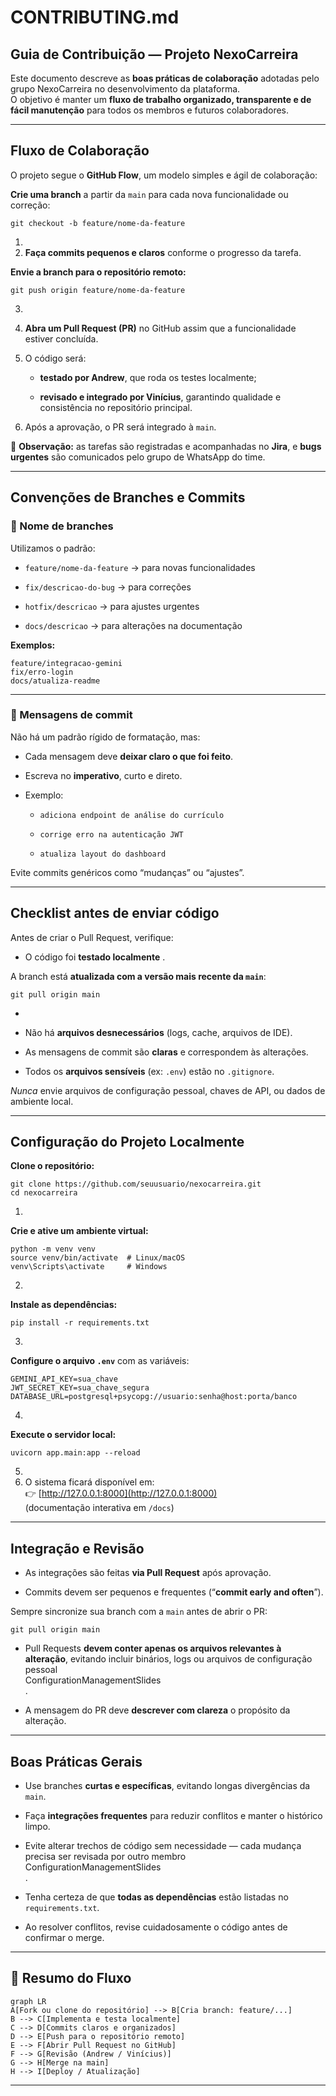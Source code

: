 #  **CONTRIBUTING.md**

## **Guia de Contribuição — Projeto NexoCarreira**

Este documento descreve as **boas práticas de colaboração** adotadas pelo grupo NexoCarreira no desenvolvimento da plataforma.  
 O objetivo é manter um **fluxo de trabalho organizado, transparente e de fácil manutenção** para todos os membros e futuros colaboradores.

---

##  **Fluxo de Colaboração**

O projeto segue o **GitHub Flow**, um modelo simples e ágil de colaboração:

**Crie uma branch** a partir da `main` para cada nova funcionalidade ou correção:

 `git checkout -b feature/nome-da-feature`

1.   
2. **Faça commits pequenos e claros** conforme o progresso da tarefa.

**Envie a branch para o repositório remoto:**

 `git push origin feature/nome-da-feature`

3.   
4. **Abra um Pull Request (PR)** no GitHub assim que a funcionalidade estiver concluída.

5. O código será:

   * **testado por Andrew**, que roda os testes localmente;

   * **revisado e integrado por Vinícius**, garantindo qualidade e consistência no repositório principal.

6. Após a aprovação, o PR será integrado à `main`.

🔹 **Observação:** as tarefas são registradas e acompanhadas no **Jira**, e **bugs urgentes** são comunicados pelo grupo de WhatsApp do time.

---

## **Convenções de Branches e Commits**

### **🔹 Nome de branches**

Utilizamos o padrão:

* `feature/nome-da-feature` → para novas funcionalidades

* `fix/descricao-do-bug` → para correções

* `hotfix/descricao` → para ajustes urgentes

* `docs/descricao` → para alterações na documentação

 **Exemplos:**

`feature/integracao-gemini`  
`fix/erro-login`  
`docs/atualiza-readme`

---

### **🔹 Mensagens de commit**

Não há um padrão rígido de formatação, mas:

* Cada mensagem deve **deixar claro o que foi feito**.

* Escreva no **imperativo**, curto e direto.

* Exemplo:

  * `adiciona endpoint de análise do currículo`

  * `corrige erro na autenticação JWT`

  * `atualiza layout do dashboard`

 Evite commits genéricos como “mudanças” ou “ajustes”.

---

##  **Checklist antes de enviar código**

Antes de criar o Pull Request, verifique:

* O código foi **testado localmente** .

A branch está **atualizada com a versão mais recente da `main`**:

 `git pull origin main`

*   
* Não há **arquivos desnecessários** (logs, cache, arquivos de IDE).

* As mensagens de commit são **claras** e correspondem às alterações.

* Todos os **arquivos sensíveis** (ex: `.env`) estão no `.gitignore`.

*Nunca* envie arquivos de configuração pessoal, chaves de API, ou dados de ambiente local.

---

##  **Configuração do Projeto Localmente**

**Clone o repositório:**

 `git clone https://github.com/seuusuario/nexocarreira.git`  
`cd nexocarreira`

1. 

**Crie e ative um ambiente virtual:**

 `python -m venv venv`  
`source venv/bin/activate  # Linux/macOS`  
`venv\Scripts\activate     # Windows`

2. 

**Instale as dependências:**

 `pip install -r requirements.txt`

3. 

**Configure o arquivo `.env`** com as variáveis:

 `GEMINI_API_KEY=sua_chave`  
`JWT_SECRET_KEY=sua_chave_segura`  
`DATABASE_URL=postgresql+psycopg://usuario:senha@host:porta/banco`

4. 

**Execute o servidor local:**

 `uvicorn app.main:app --reload`

5.   
6. O sistema ficará disponível em:  
    👉 [http://127.0.0.1:8000](http://127.0.0.1:8000)  
    (documentação interativa em `/docs`)

---

##  **Integração e Revisão**

* As integrações são feitas **via Pull Request** após aprovação.

* Commits devem ser pequenos e frequentes (“**commit early and often**”).

Sempre sincronize sua branch com a `main` antes de abrir o PR:

 `git pull origin main`

* Pull Requests **devem conter apenas os arquivos relevantes à alteração**, evitando incluir binários, logs ou arquivos de configuração pessoal  
  ConfigurationManagementSlides  
  .

* A mensagem do PR deve **descrever com clareza** o propósito da alteração.

---

##  **Boas Práticas Gerais**

* Use branches **curtas e específicas**, evitando longas divergências da `main`.

* Faça **integrações frequentes** para reduzir conflitos e manter o histórico limpo.

* Evite alterar trechos de código sem necessidade — cada mudança precisa ser revisada por outro membro  
  ConfigurationManagementSlides  
  .

* Tenha certeza de que **todas as dependências** estão listadas no `requirements.txt`.

* Ao resolver conflitos, revise cuidadosamente o código antes de confirmar o merge.

---

## **📜 Resumo do Fluxo**

`graph LR`  
`A[Fork ou clone do repositório] --> B[Cria branch: feature/...]`  
`B --> C[Implementa e testa localmente]`  
`C --> D[Commits claros e organizados]`  
`D --> E[Push para o repositório remoto]`  
`E --> F[Abrir Pull Request no GitHub]`  
`F --> G[Revisão (Andrew / Vinícius)]`  
`G --> H[Merge na main]`  
`H --> I[Deploy / Atualização]`

---

